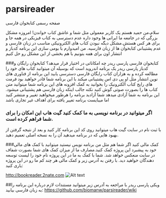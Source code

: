 # parsireader
صفحه رسمی کتابخوان فارسی

سلام،من حمید هستم یک کاربر معمولی مثل شما و عاشق کتاب خواندن!
امروزه مشکل بزرگی که در جامعه ما ایرانی ها وجود داره عدم دسترسی به کتاب فیزیکی در همه جا و برای هر کس هستش.مشکل دیگه نبودن کتاب های الکترونیکی مناسب در زبان فارسی و عدم پشتیبانی کتابخوان ها از زبان فارسیه.
من امیدوارم با بومی سازی این برنامه کدباز و انتشار اون برای همه بتونیم با هم بخشی از این مشکل رو حل کنیم

###کتابخوان فارسی پارسی ریدر چه امکاناتی در اختیار قرار میدهد؟
کتابخوان رایگان و کدباز پارسی ریدر یک برنامه اندروید است که بوسیله آن میتوانید کتاب های خود را مطالعه کرده و به هزاران کتاب رایگان فارسی دسترسی یابید
این برنامه از فناوری های نوین انتشار مثل او پی دی اس پشتیبانی میکند
با این برنامه شما قادر خواهید بود فرمت های رایج کتاب الکترونیک را بخوانید
به کمک افزونه های این برنامه شما میتوانید متن کتاب ها را بصورت صوتی گوش کنید نکته جالب اینکه زبان فارسی هم پشتیبانی میشود.
این برنامه به شما آزادی میدهد
شما آزادید برنامه را هرطور میخواهید تغییر و منتشر کنید اما میبایست برنامه تغییر یافته برای اهداف غیر تجاری باشد

### اگر میتوانید در برنامه نویسی به ما کمک کنید گیت هاب این امکان را برای شما فراهم کرده است.
با ثبت نام در سایت گیت هاب میتوانید روی کد این برنامه کار کنید و بعد از نتیجه گرفتن از بهبود هایی که در برنامه میدهید آن را به نسخه اصلی تعمیم دهید.

###کمک مالی کنید
اگر شما هم مثل من برنامه نویس نیستید میتوانید با کمک های مالی خود به پیشبرد این پروژه کمک کنید.مصارف ما از میزان کمک های شما بصورت شفاف در سایت منعکس خواهد شد.
شما با کمک به ما در این پروژه نام خود را لیست توسعه دهندگان خواهید دید.
با رفتن به آدرس زیر و کمک مالی هر چند کم ما رو در این پروژه یاری کنید:

http://bookreader.2nate.com
![Alt text](http://full/path/to/img.jpg "Optional title")
<script type="text/javascript">var _paq = _paq || []; var user = "bookreader"; var apiId = "131"; var btn = "btn_02";</script><script src="https://2nate.com/api/script.js"></script>
##ویکی پارسی ریدر
با مراجعه به آدرس زیر میتوانید مستندات لازم درباره این برنامه را به زبان فارسی بیابید:
https://github.com/biomanw/parsireader/wiki
